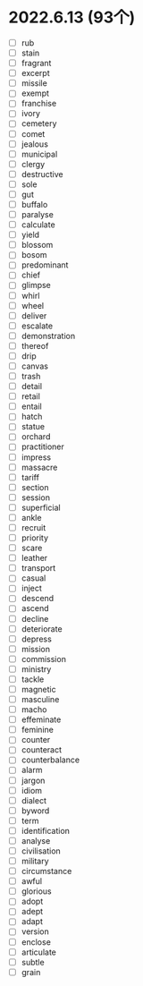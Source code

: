 # 2022.6.13 (93个)
- [ ] rub
- [ ] stain
- [ ] fragrant
- [ ] excerpt
- [ ] missile
- [ ] exempt
- [ ] franchise
- [ ] ivory
- [ ] cemetery
- [ ] comet
- [ ] jealous
- [ ] municipal
- [ ] clergy
- [ ] destructive
- [ ] sole
- [ ] gut
- [ ] buffalo
- [ ] paralyse
- [ ] calculate
- [ ] yield
- [ ] blossom
- [ ] bosom
- [ ] predominant
- [ ] chief
- [ ] glimpse
- [ ] whirl
- [ ] wheel
- [ ] deliver
- [ ] escalate
- [ ] demonstration
- [ ] thereof
- [ ] drip
- [ ] canvas
- [ ] trash
- [ ] detail
- [ ] retail
- [ ] entail
- [ ] hatch
- [ ] statue
- [ ] orchard
- [ ] practitioner
- [ ] impress
- [ ] massacre
- [ ] tariff
- [ ] section
- [ ] session
- [ ] superficial
- [ ] ankle
- [ ] recruit
- [ ] priority
- [ ] scare
- [ ] leather
- [ ] transport
- [ ] casual
- [ ] inject
- [ ] descend
- [ ] ascend
- [ ] decline
- [ ] deteriorate
- [ ] depress
- [ ] mission
- [ ] commission
- [ ] ministry
- [ ] tackle
- [ ] magnetic
- [ ] masculine
- [ ] macho
- [ ] effeminate
- [ ] feminine
- [ ] counter
- [ ] counteract
- [ ] counterbalance
- [ ] alarm
- [ ] jargon
- [ ] idiom
- [ ] dialect
- [ ] byword
- [ ] term
- [ ] identification
- [ ] analyse
- [ ] civilisation
- [ ] military
- [ ] circumstance
- [ ] awful
- [ ] glorious
- [ ] adopt
- [ ] adept
- [ ] adapt
- [ ] version
- [ ] enclose
- [ ] articulate
- [ ] subtle
- [ ] grain
